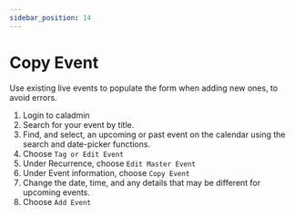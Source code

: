 ```yaml
---
sidebar_position: 14
---
```


# Copy Event

Use existing live events to populate the form when adding new ones, to avoid errors.

1. Login to caladmin
1. Search for your event by title.
1. Find, and select, an upcoming or past event on the calendar using the search and date-picker functions.
1. Choose `Tag or Edit Event`
1. Under Recurrence, choose `Edit Master Event`
1. Under Event information, choose `Copy Event`
1. Change the date, time, and any details that may be different for upcoming events.
1. Choose `Add Event`